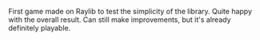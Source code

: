 First game made on Raylib to test the simplicity of the library. Quite happy with the overall result. Can still make improvements, but it's already definitely playable.